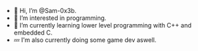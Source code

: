 - 👋 Hi, I’m @Sam-0x3b.
- 👀 I’m interested in programming.
- 🌱 I’m currently learning lower level programming with C++ and embedded C.
- 💤 I'm also currently doing some game dev aswell.

<!---
Sam-0x3b/Sam-0x3b is a ✨ special ✨ repository because its `README.md` (this file) appears on your GitHub profile.
You can click the Preview link to take a look at your changes.
--->
